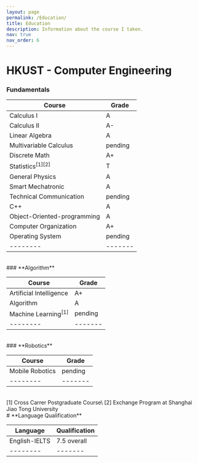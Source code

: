 ```yaml
---
layout: page
permalink: /Education/
title: Education
description: Information about the course I taken.
nav: true
nav_order: 6
---
```


# **HKUST - Computer Engineering**
### **Fundamentals**

| Course    | Grade |
| -------- | ------- |
| Calculus I  | A    |
| Calculus II | A-     |
| Linear Algebra    | A    |
| Multivariable Calculus   | pending   |
| Discrete Math    | A+    |
| Statistics<sup>[1][2]</sup>    | T    |
| General Physics    | A    |
| Smart Mechatronic    | A    |
| Technical Communication   | pending    |
| C++   | A    |
| Object-Oriented-programming    | A    |
| Computer Organization     | A+    |
| Operating System     | pending    |
| -------- | ------- |

<br/>
### **Algorithm**

| Course    | Grade |
| -------- | ------- |
| Artificial Intelligence    | A+ |
| Algorithm | A     |
| Machine Learning<sup>[1]</sup>    | pending    |
| -------- | ------- |

<br/>
### **Robotics**

| Course    | Grade |
| -------- | ------- |
| Mobile Robotics    | pending |
| -------- | ------- |

<br/>
[1] Cross Carrer Postgraduate Course\
[2] Exchange Program at Shanghai Jiao Tong University
<br/>
# **Language Qualification**

| Language    | Qualification |
| -------- | ------- |
| English-IELTS | 7.5 overall |
| -------- | ------- |